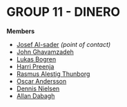 <H1>GROUP 11 - DINERO</H1>

<b>Members</b>
<ul>
<li><a href="https://github.com/Jazzbaron">Josef Al-sader</a> <i>(point of contact)</i></li>
<li><a href="https://github.com/johnzade">John Ghavamzadeh</a></li>
<li><a href="https://github.com/Lubbe">Lukas Bogren</a></li>
<li><a href="https://github.com/Harri92">Harri Preenja</a></li>
<li><a href="https://github.com/RazeTheRuler">Rasmus Alestig Thunborg</a></li>
<li><a href="https://github.com/charlesoscar">Oscar Andersson</a></li>
<li><a href="https://github.com/KittenAvenger">Dennis Nielsen</a></li>
<li><a href="https://github.com/KurdSamurai">Allan Dabagh</a></li>
</ul>

